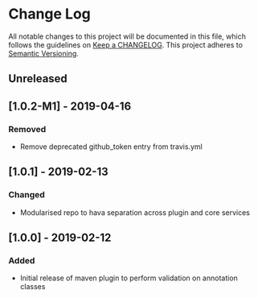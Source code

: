 # Change Log
All notable changes to this project will be documented in this file, which follows the guidelines 
on [Keep a CHANGELOG](http://keepachangelog.com/). This project adheres to 
[Semantic Versioning](http://semver.org/).

## Unreleased

## [1.0.2-M1] - 2019-04-16

### Removed
- Remove deprecated github_token entry from travis.yml

## [1.0.1] - 2019-02-13

### Changed
- Modularised repo to hava separation across plugin and core services

## [1.0.0] - 2019-02-12

### Added
- Initial release of maven plugin to perform validation on annotation classes
